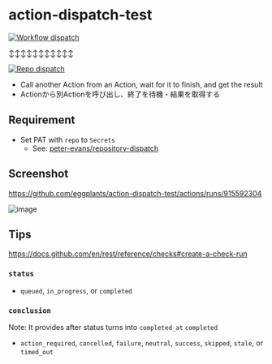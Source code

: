 # action-dispatch-test

[![Workflow dispatch](https://github.com/eggplants/action-dispatch-test/actions/workflows/workflow_disp.yml/badge.svg)](https://github.com/eggplants/action-dispatch-test/actions/workflows/workflow_disp.yml)

↕↕↕↕↕↕↕↕↕↕↕

[![Repo dispatch](https://github.com/eggplants/action-dispatch-test/actions/workflows/rep_disp.yml/badge.svg)](https://github.com/eggplants/action-dispatch-test/actions/workflows/rep_disp.yml)

- Call another Action from an Action, wait for it to finish, and get the result
- Actionから別Actionを呼び出し、終了を待機・結果を取得する


## Requirement

- Set PAT with `repo` to `Secrets`
  - See: [peter-evans/repository-dispatch](https://github.com/peter-evans/repository-dispatch#token)

## Screenshot

<https://github.com/eggplants/action-dispatch-test/actions/runs/915592304>

![image](https://user-images.githubusercontent.com/42153744/121058407-40094480-c7fb-11eb-8515-a5c1b753a970.png)

## Tips

<https://docs.github.com/en/rest/reference/checks#create-a-check-run>

### `status`

- `queued`, `in_progress`, or `completed`

### `conclusion`

Note: It provides after status turns into `completed_at` `completed`

- `action_required`, `cancelled`, `failure`, `neutral`, `success`, `skipped`, `stale`, or `timed_out`
